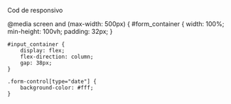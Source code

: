Cod de responsivo

@media screen and (max-width: 500px) {
    #form_container {
        width: 100%;
        min-height: 100vh;
        padding: 32px;
    }

    #input_container {
        display: flex;
        flex-direction: column;
        gap: 38px;
    }

    .form-control[type="date"] {
        background-color: #fff;
    }
